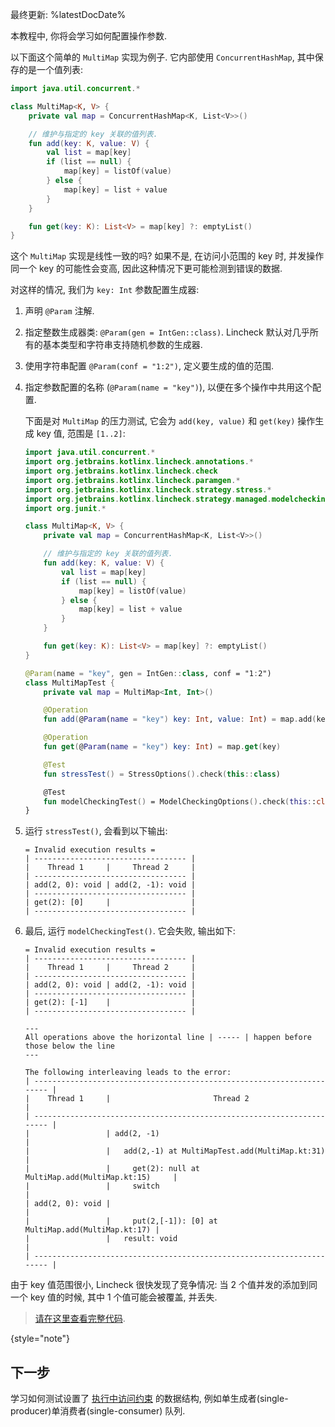 [//]: # (title: 操作参数)

最终更新: %latestDocDate%

本教程中, 你将会学习如何配置操作参数.

以下面这个简单的 `MultiMap` 实现为例子. 它内部使用 `ConcurrentHashMap`, 其中保存的是一个值列表:

```kotlin
import java.util.concurrent.*

class MultiMap<K, V> {
    private val map = ConcurrentHashMap<K, List<V>>()

    // 维护与指定的 key 关联的值列表.
    fun add(key: K, value: V) {
        val list = map[key]
        if (list == null) {
            map[key] = listOf(value)
        } else {
            map[key] = list + value
        }
    }

    fun get(key: K): List<V> = map[key] ?: emptyList()
}
```

这个 `MultiMap` 实现是线性一致的吗?
如果不是, 在访问小范围的 key 时, 并发操作同一个 key 的可能性会变高, 因此这种情况下更可能检测到错误的数据.

对这样的情况, 我们为 `key: Int` 参数配置生成器:

1. 声明 `@Param` 注解.
2. 指定整数生成器类: `@Param(gen = IntGen::class)`.
   Lincheck 默认对几乎所有的基本类型和字符串支持随机参数的生成器.
3. 使用字符串配置 `@Param(conf = "1:2")`, 定义要生成的值的范围.
4. 指定参数配置的名称 (`@Param(name = "key")`), 以便在多个操作中共用这个配置.

   下面是对 `MultiMap` 的压力测试, 它会为 `add(key, value)` 和 `get(key)` 操作生成 key 值, 范围是 `[1..2]`: 

   ```kotlin
   import java.util.concurrent.*
   import org.jetbrains.kotlinx.lincheck.annotations.*
   import org.jetbrains.kotlinx.lincheck.check
   import org.jetbrains.kotlinx.lincheck.paramgen.*
   import org.jetbrains.kotlinx.lincheck.strategy.stress.*
   import org.jetbrains.kotlinx.lincheck.strategy.managed.modelchecking.*
   import org.junit.*

   class MultiMap<K, V> {
       private val map = ConcurrentHashMap<K, List<V>>()

       // 维护与指定的 key 关联的值列表.
       fun add(key: K, value: V) {
           val list = map[key]
           if (list == null) {
               map[key] = listOf(value)
           } else {
               map[key] = list + value
           }
       }

       fun get(key: K): List<V> = map[key] ?: emptyList()
   }

   @Param(name = "key", gen = IntGen::class, conf = "1:2")
   class MultiMapTest {
       private val map = MultiMap<Int, Int>()

       @Operation
       fun add(@Param(name = "key") key: Int, value: Int) = map.add(key, value)

       @Operation
       fun get(@Param(name = "key") key: Int) = map.get(key)

       @Test
       fun stressTest() = StressOptions().check(this::class)

       @Test
       fun modelCheckingTest() = ModelCheckingOptions().check(this::class)
   }
   ```

5. 运行 `stressTest()`, 会看到以下输出:

   ```text
   = Invalid execution results =
   | ---------------------------------- |
   |    Thread 1     |     Thread 2     |
   | ---------------------------------- |
   | add(2, 0): void | add(2, -1): void |
   | ---------------------------------- |
   | get(2): [0]     |                  |
   | ---------------------------------- |
   ```

6. 最后, 运行 `modelCheckingTest()`. 它会失败, 输出如下:

   ```text
   = Invalid execution results =
   | ---------------------------------- |
   |    Thread 1     |     Thread 2     |
   | ---------------------------------- |
   | add(2, 0): void | add(2, -1): void |
   | ---------------------------------- |
   | get(2): [-1]    |                  |
   | ---------------------------------- |
   
   ---
   All operations above the horizontal line | ----- | happen before those below the line
   ---

   The following interleaving leads to the error:
   | ---------------------------------------------------------------------- |
   |    Thread 1     |                       Thread 2                       |
   | ---------------------------------------------------------------------- |
   |                 | add(2, -1)                                           |
   |                 |   add(2,-1) at MultiMapTest.add(MultiMap.kt:31)      |
   |                 |     get(2): null at MultiMap.add(MultiMap.kt:15)     |
   |                 |     switch                                           |
   | add(2, 0): void |                                                      |
   |                 |     put(2,[-1]): [0] at MultiMap.add(MultiMap.kt:17) |
   |                 |   result: void                                       |
   | ---------------------------------------------------------------------- |
   ```

由于 key 值范围很小, Lincheck 很快发现了竞争情况: 当 2 个值并发的添加到同一个 key 值的时候, 其中 1 个值可能会被覆盖, 并丢失.

> [请在这里查看完整代码](https://github.com/Kotlin/kotlinx-lincheck/blob/guide/src/jvm/test/org/jetbrains/kotlinx/lincheck/test/guide/MultiMapTest.kt).
>
{style="note"}

## 下一步

学习如何测试设置了 [执行中访问约束](constraints.md) 的数据结构, 例如单生成者(single-producer)单消费者(single-consumer) 队列.
